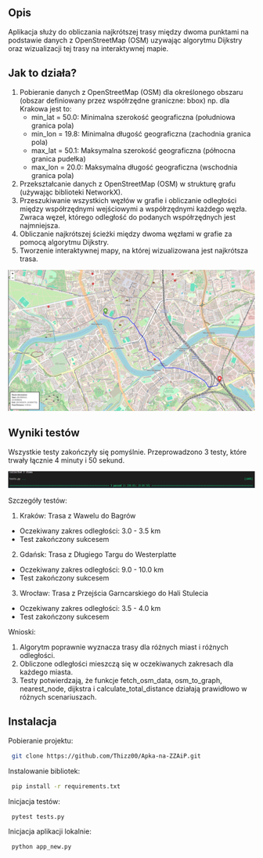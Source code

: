 ## Opis

Aplikacja służy do obliczania najkrótszej trasy między dwoma punktami na podstawie danych z OpenStreetMap (OSM) uzywając algorytmu Dijkstry oraz wizualizacji tej trasy na interaktywnej mapie.


## Jak to działa?

1. Pobieranie danych z OpenStreetMap (OSM) dla określonego obszaru (obszar definiowany przez współrzędne graniczne: bbox) np. dla Krakowa jest to:
    * min_lat = 50.0: Minimalna szerokość geograficzna (południowa granica pola)
    * min_lon = 19.8: Minimalna długość geograficzna (zachodnia granica pola)
    * max_lat = 50.1: Maksymalna szerokość geograficzna (północna granica pudełka)
    * max_lon = 20.0: Maksymalna długość geograficzna (wschodnia granica pola)
2. Przekształcanie danych z OpenStreetMap (OSM) w strukturę grafu (używając biblioteki NetworkX).
3. Przeszukiwanie wszystkich węzłów w grafie i obliczanie odległości między współrzędnymi wejściowymi a współrzędnymi każdego węzła. Zwraca węzeł, którego odległość do podanych współrzędnych jest najmniejsza.
4. Obliczanie najkrótszej ścieżki między dwoma węzłami w grafie za pomocą algorytmu Dijkstry.
5. Tworzenie interaktywnej mapy, na której wizualizowana jest najkrótsza trasa.

![App Screenshot](/docs/ss_new.png)

## Wyniki testów

Wszystkie testy zakończyły się pomyślnie. Przeprowadzono 3 testy, które trwały łącznie 4 minuty i 50 sekund.

![App Screenshot](/docs/test.png)
 
 
Szczegóły testów:

1.	Kraków: Trasa z Wawelu do Bagrów 
* Oczekiwany zakres odległości: 3.0 - 3.5 km
* Test zakończony sukcesem
2.	Gdańsk: Trasa z Długiego Targu do Westerplatte 
* Oczekiwany zakres odległości: 9.0 - 10.0 km
* Test zakończony sukcesem
3.	Wrocław: Trasa z Przejścia Garncarskiego do Hali Stulecia 
* Oczekiwany zakres odległości: 3.5 - 4.0 km
* Test zakończony sukcesem

Wnioski:

1.	Algorytm poprawnie wyznacza trasy dla różnych miast i różnych odległości.
2.	Obliczone odległości mieszczą się w oczekiwanych zakresach dla każdego miasta.
3.	Testy potwierdzają, że funkcje fetch_osm_data, osm_to_graph, nearest_node, dijkstra i calculate_total_distance działają prawidłowo w różnych scenariuszach.


## Instalacja

Pobieranie projektu:

```bash
 git clone https://github.com/Thizz00/Apka-na-ZZAiP.git
```
Instalowanie bibliotek:

```bash
 pip install -r requirements.txt
```

Inicjacja testów:

```bash
 pytest tests.py
```

Inicjacja aplikacji lokalnie:

```bash
 python app_new.py
```
